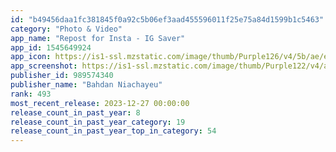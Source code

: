 ```yaml
---
id: "b49456daa1fc381845f0a92c5b06ef3aad455596011f25e75a84d1599b1c5463"
category: "Photo & Video"
app_name: "Repost for Insta - IG Saver"
app_id: 1545649924
app_icon: https://is1-ssl.mzstatic.com/image/thumb/Purple126/v4/5b/ae/ea/5baeeafc-98f1-e340-3591-aaa0df986645/AppIcon-0-1x_U007ephone-0-0-85-220-0.png/1024x1024bb.png
app_screenshot: https://is1-ssl.mzstatic.com/image/thumb/Purple122/v4/a0/2c/42/a02c42c9-e7f1-faa5-4e7a-dab2206deea6/08dfb858-ff74-4734-b017-addd798dccee_6.5_eng_v2_1.png/1242x2688bb.png
publisher_id: 989574340
publisher_name: "Bahdan Niachayeu"
rank: 493
most_recent_release: 2023-12-27 00:00:00
release_count_in_past_year: 8
release_count_in_past_year_category: 19
release_count_in_past_year_top_in_category: 54
---
```

